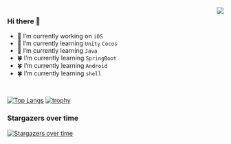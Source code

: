 <img align="right" src="https://github-readme-stats.vercel.app/api/top-langs/?username=guojunliu&layout=compact" />

### Hi there 👋

- 🔭 I’m currently working on `iOS`
- 🌱 I’m currently learning `Unity` `Cocos`
- 🌿 I’m currently learning `Java` 
- 🍀 I’m currently learning `SpringBoot` 
- 🍀 I’m currently learning `Android`
- 🍀 I’m currently learning `shell`

<br>


[![Top Langs](https://github-readme-stats.vercel.app/api?username=guojunliu&count_private&show_icons=true&theme=radical&bg_color=DEG,DD5744,834687&title_color=ffffff&text_color=ffffff)](https://github.com/guojunliu)
[![trophy](https://github-profile-trophy.vercel.app/?username=guojunliu&column=3)](https://github.com/guojunliu)


### Stargazers over time

[![Stargazers over time](https://starchart.cc/guojunliu/XYUUID.svg)](https://starchart.cc/guojunliu/XYUUID)
